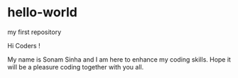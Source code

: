 # hello-world
my first repository

Hi Coders !

My name is Sonam Sinha and I am here to enhance my coding skills.
Hope it will be a pleasure coding together with you all.
